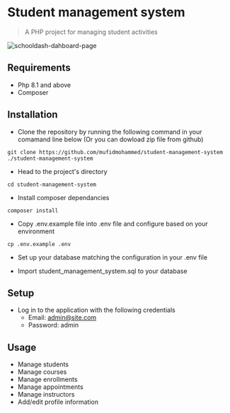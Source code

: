 # Student management system

>A PHP project for managing student activities

![schooldash-dahboard-page](https://user-images.githubusercontent.com/63137056/178576517-412251e7-d272-469f-8a98-ec407b599c7a.png)


## Requirements
* Php 8.1 and above
* Composer 

## Installation
* Clone the repository by running the following command in your comamand line below (Or you can dowload zip file from github)
```shell
git clone https://github.com/mufidmohammed/student-management-system ./student-management-system
 ```
* Head to the project's directory
```shell
cd student-management-system
 ```
* Install composer dependancies
```shell
composer install
```
* Copy .env.example file into .env file and configure based on your environment
```shell
cp .env.example .env
```
* Set up your database matching the configuration in your .env file

* Import student_management_system.sql to your database

## Setup
* Log in to the application with the following credentials
    * Email: admin@site.com
    * Password: admin

## Usage
* Manage students
* Manage courses
* Manage enrollments
* Manage appointments
* Manage instructors
* Add/edit profile information



